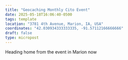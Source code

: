 ```yaml
---
title: "Geocaching Monthly Cito Event"
date: 2025-05-18T16:06:40-0500
tags: template
location: "3781 4th Avenue, Marion, IA, USA"
coordinates: "42.030934333333335, -91.57112166666666"
draft: false
type: micropost
---
```

Heading home from the event in Marion now
